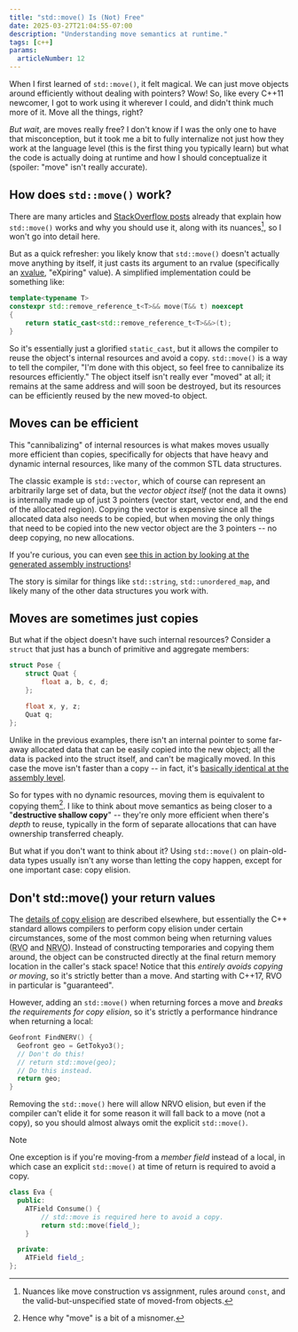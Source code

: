 ```yaml
---
title: "std::move() Is (Not) Free"
date: 2025-03-27T21:04:55-07:00
description: "Understanding move semantics at runtime."
tags: [c++]
params:
  articleNumber: 12
---
```


When I first learned of `std::move()`, it felt magical. We can just move objects
around efficiently without dealing with pointers? Wow! So, like every C++11
newcomer, I got to work using it wherever I could, and didn't think much more of
it. Move all the things, right?

_But wait_, are moves really free? I don't know if I was the only one to have
that misconception, but it took me a bit to fully internalize not just how they
work at the language level (this is the first thing you typically learn) but
what the code is actually doing at runtime and how I should conceptualize it
(spoiler: "move" isn't really accurate).

## How does `std::move()` work?

There are many articles and
[StackOverflow posts](https://stackoverflow.com/a/27026280) already that explain
how `std::move()` works and why you should use it, along with its nuances[^1],
so I won't go into detail here.

[^1]:
    Nuances like move construction vs assignment, rules around `const`, and the
    valid-but-unspecified state of moved-from objects.

But as a quick refresher: you likely know that `std::move()` doesn't actually
move anything by itself, it just casts its argument to an rvalue (specifically
an [xvalue](https://en.cppreference.com/w/cpp/language/value_category),
"eXpiring" value). A simplified implementation could be something like:

```c++
template<typename T>
constexpr std::remove_reference_t<T>&& move(T&& t) noexcept
{
    return static_cast<std::remove_reference_t<T>&&>(t);
}
```

So it's essentially just a glorified `static_cast`, but it allows the compiler
to reuse the object's internal resources and avoid a copy. `std::move()` is a
way to tell the compiler, "I'm done with this object, so feel free to
cannibalize its resources efficiently." The object itself isn't really ever
"moved" at all; it remains at the same address and will soon be destroyed, but
its resources can be efficiently reused by the new moved-to object.

## Moves can be efficient

This "cannibalizing" of internal resources is what makes moves usually more
efficient than copies, specifically for objects that have heavy and dynamic
internal resources, like many of the common STL data structures.

The classic example is `std::vector`, which of course can represent an
arbitrarily large set of data, but the _vector object itself_ (not the data it
owns) is internally made up of just 3 pointers (vector start, vector end, and
the end of the allocated region). Copying the vector is expensive since all the
allocated data also needs to be copied, but when moving the only things that
need to be copied into the new vector object are the 3 pointers -- no deep
copying, no new allocations.

If you're curious, you can even
[see this in action by looking at the generated assembly instructions](https://godbolt.org/z/vqroo3Pj6)!

The story is similar for things like `std::string`, `std::unordered_map`, and
likely many of the other data structures you work with.

## Moves are sometimes just copies

But what if the object doesn't have such internal resources? Consider a `struct`
that just has a bunch of primitive and aggregate members:

```c++
struct Pose {
    struct Quat {
        float a, b, c, d;
    };

    float x, y, z;
    Quat q;
};
```

Unlike in the previous examples, there isn't an internal pointer to some
far-away allocated data that can be easily copied into the new object; all the
data is packed into the struct itself, and can't be magically moved. In this
case the move isn't faster than a copy -- in fact, it's
[basically identical at the assembly level](https://godbolt.org/z/Y1xs5v7xc).

So for types with no dynamic resources, moving them is equivalent to copying
them[^2]. I like to think about move semantics as being closer to a
"**destructive shallow copy**" -- they're only more efficient when there's
_depth_ to reuse, typically in the form of separate allocations that can have
ownership transferred cheaply.

[^2]: Hence why "move" is a bit of a misnomer.

But what if you don't want to think about it? Using `std::move()` on
plain-old-data types usually isn't any worse than letting the copy happen,
except for one important case: copy elision.

## Don't std::move() your return values

The
[details of copy elision](https://stackoverflow.com/questions/12953127/what-are-copy-elision-and-return-value-optimization)
are described elsewhere, but essentially the C++ standard allows compilers to
perform copy elision under certain circumstances, some of the most common being
when returning values (<abbr title="Return Value Optimization">RVO</abbr> and
<abbr title="Named Return Value Optimization">NRVO</abbr>). Instead of
constructing temporaries and copying them around, the object can be constructed
directly at the final return memory location in the caller's stack space! Notice
that this _entirely avoids copying or moving_, so it's strictly better than a
move. And starting with C++17, RVO in particular is "guaranteed".

However, adding an `std::move()` when returning forces a move and _breaks the
requirements for copy elision_, so it's strictly a performance hindrance when
returning a local:

```c++
Geofront FindNERV() {
  Geofront geo = GetTokyo3();
  // Don't do this!
  // return std::move(geo);
  // Do this instead.
  return geo;
}
```

Removing the `std::move()` here will allow NRVO elision, but even if the
compiler can't elide it for some reason it will fall back to a move (not a
copy), so you should almost always omit the explicit `std::move()`.

> [!NOTE]
>
> One exception is if you're moving-from a _member field_ instead of a local, in
> which case an explicit `std::move()` at time of return is required to avoid a
> copy.
>
> ```c++
> class Eva {
>   public:
>     ATField Consume() {
>         // std::move is required here to avoid a copy.
>         return std::move(field_);
>     }
>
>   private:
>     ATField field_;
> };
> ```
